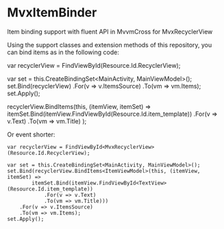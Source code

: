 # MvxItemBinder
Item binding support with fluent API in MvvmCross for MvxRecyclerView

Using the support classes and extension methods of this repository, you can bind items as in the following code:

  var recyclerView = FindViewById<MvxRecyclerView>(Resource.Id.RecyclerView);

  var set = this.CreateBindingSet<MainActivity, MainViewModel>();
  set.Bind(recyclerView)
      .For(v => v.ItemsSource)
      .To(vm => vm.Items);
  set.Apply();

  recyclerView.BindItems<ItemViewModel>(this, (itemView, itemSet) =>
      itemSet.Bind(itemView.FindViewById<TextView>(Resource.Id.item_template))
          .For(v => v.Text)
          .To(vm => vm.Title)
  );

Or event shorter:

	var recyclerView = FindViewById<MvxRecyclerView>(Resource.Id.RecyclerView);

	var set = this.CreateBindingSet<MainActivity, MainViewModel>();
	set.Bind(recyclerView.BindItems<ItemViewModel>(this, (itemView, itemSet) =>
			itemSet.Bind(itemView.FindViewById<TextView>(Resource.Id.item_template))
				.For(v => v.Text)
				.To(vm => vm.Title)))
		.For(v => v.ItemsSource)
		.To(vm => vm.Items);
	set.Apply();
